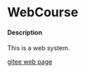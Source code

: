# WebCourse

#### Description
This is a web system.

[gitee web page](https://lonelyinnovator.gitee.io/online-ordering-system/#/)<br/>
